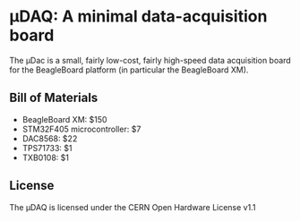 # μDAQ: A minimal data-acquisition board

The μDac is a small, fairly low-cost, fairly high-speed data
acquisition board for the BeagleBoard platform (in particular the BeagleBoard
XM).

## Bill of Materials

  * BeagleBoard XM: $150
  * STM32F405 microcontroller: $7
  * DAC8568: $22
  * TPS71733: $1
  * TXB0108: $1

## License

The μDAQ is licensed under the CERN Open Hardware License v1.1

